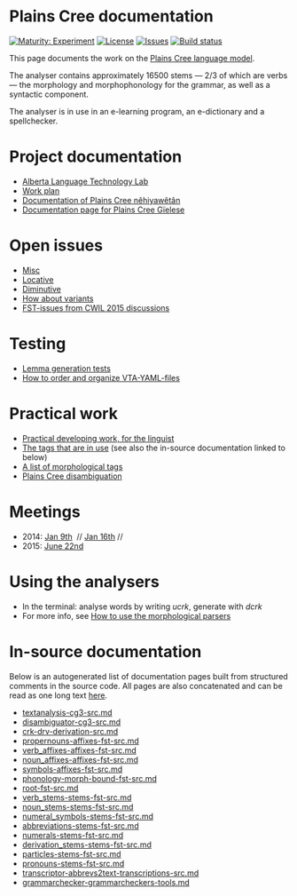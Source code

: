 # Plains Cree documentation

[![Maturity: Experiment](https://img.shields.io/badge/Maturity-Experiment-black.svg)](https://giellalt.github.io/MaturityClassification.html)
[![License](https://img.shields.io/github/license/giellalt/lang-crk)](https://raw.githubusercontent.com/giellalt/lang-crk/main/LICENSE)
[![Issues](https://img.shields.io/github/issues/giellalt/lang-crk)](https://github.com/giellalt/lang-crk/issues)
[![Build status](https://github.com/giellalt/lang-crk/workflows/Speller%20CI+CD/badge.svg)](https://github.com/giellalt/lang-crk/actions)

This page documents the work on the [Plains Cree language model](http://github.com/giellalt-crk). 

The analyser contains approximately 16500 stems — 2/3 of which are verbs —
the morphology and morphophonology for the grammar, as well
as a syntactic component.

The analyser is in use in an e-learning program, an e-dictionary
and a spellchecker.

# Project documentation

* [Alberta Language Technology Lab](http://altlab.artsrn.ualberta.ca/)
* [Work plan](WorkPlan.md)
* [Documentation of Plains Cree nêhiyawêtân](http://giellatekno.uit.no/ped/crkdoc/oahpa/crk-oahpa.html)
* [Documentation page for Plains Cree Gïelese](http://giellatekno.uit.no/ped/crkdoc/gielese/crk-gielese.html)

# Open issues
* [Misc](Notes.md)
* [Locative](locative.md)
* [Diminutive](diminutive.md)
* [How about variants](variation.md)
* [FST-issues from CWIL 2015 discussions](cwil2015_fst_notes.md)

# Testing
* [Lemma generation tests](LemmaGenerationTests.md)
* [How to order and organize VTA-YAML-files](VTA-YAML.md)

# Practical work
* [Practical developing work, for the linguist](developingwork.md)
* [The tags that are in use](https://github.com/giellalt/lang-crk/blob/main/src/fst/root.lexc) (see also the in-source documentation linked to below)
* [A list of morphological tags](/lang/common/MorphologicalTags.html)
* [Plains Cree disambiguation](PlainsCreeDisambiguation.md)

# Meetings

- 2014: [Jan 9th](meetings/140110.md)  // [Jan 16th](meetings/140116.md) //
- 2015: [June 22nd](meetings/150622.md)

# Using the analysers

* In the terminal: analyse words by writing *ucrk*, generate with *dcrk*
* For more info, see [How to use the morphological parsers](/tools/docu-sme-manual.html)

# In-source documentation

Below is an autogenerated list of documentation pages built from structured comments in the source code. All pages are also concatenated and can be read as one long text [here](crk.md).
* [textanalysis-cg3-src.md](textanalysis-cg3-src.md)
* [disambiguator-cg3-src.md](disambiguator-cg3-src.md)
* [crk-drv-derivation-src.md](crk-drv-derivation-src.md)
* [propernouns-affixes-fst-src.md](propernouns-affixes-fst-src.md)
* [verb_affixes-affixes-fst-src.md](verb_affixes-affixes-fst-src.md)
* [noun_affixes-affixes-fst-src.md](noun_affixes-affixes-fst-src.md)
* [symbols-affixes-fst-src.md](symbols-affixes-fst-src.md)
* [phonology-morph-bound-fst-src.md](phonology-morph-bound-fst-src.md)
* [root-fst-src.md](root-fst-src.md)
* [verb_stems-stems-fst-src.md](verb_stems-stems-fst-src.md)
* [noun_stems-stems-fst-src.md](noun_stems-stems-fst-src.md)
* [numeral_symbols-stems-fst-src.md](numeral_symbols-stems-fst-src.md)
* [abbreviations-stems-fst-src.md](abbreviations-stems-fst-src.md)
* [numerals-stems-fst-src.md](numerals-stems-fst-src.md)
* [derivation_stems-stems-fst-src.md](derivation_stems-stems-fst-src.md)
* [particles-stems-fst-src.md](particles-stems-fst-src.md)
* [pronouns-stems-fst-src.md](pronouns-stems-fst-src.md)
* [transcriptor-abbrevs2text-transcriptions-src.md](transcriptor-abbrevs2text-transcriptions-src.md)
* [grammarchecker-grammarcheckers-tools.md](grammarchecker-grammarcheckers-tools.md)

